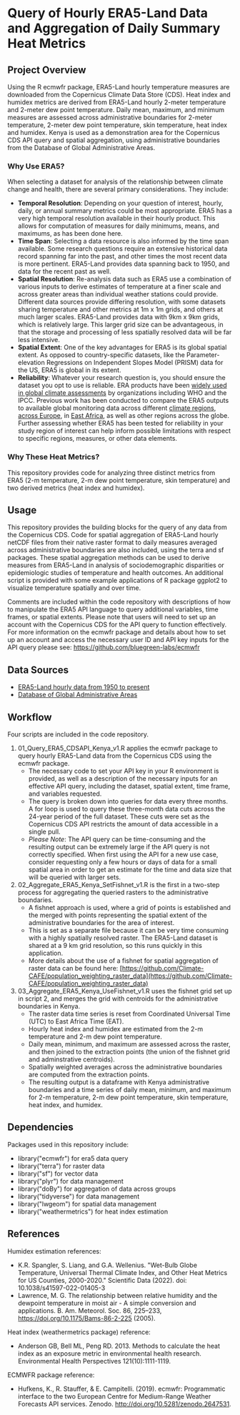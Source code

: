 # Query of Hourly ERA5-Land Data and Aggregation of Daily Summary Heat Metrics
## Project Overview
Using the R ecmwfr package, ERA5-Land hourly temperature measures are downloaded from the Copernicus Climate Data Store (CDS). Heat index and humidex metrics are derived from ERA5-Land hourly 2-meter temperature and 2-meter dew point temperature. Daily mean, maximum, and minimum measures are assessed across administrative boundaries for 2-meter temperature, 2-meter dew point temperature, skin temperature, heat index and humidex. Kenya is used as a demonstration area for the Copernicus CDS API query and spatial aggregation, using administrative boundaries from the Database of Global Administrative Areas.

### Why Use ERA5?
When selecting a dataset for analysis of the relationship between climate change and health, there are several primary considerations. They include:
- **Temporal Resolution**: Depending on your question of interest, hourly, daily, or annual summary metrics could be most appropriate. ERA5 has a very high temporal resolution available in their hourly product. This allows for computation of measures for daily minimums, means, and maximums, as has been done here.
- **Time Span**: Selecting a data resource is also informed by the time span available. Some research questions require an extensive historical data record spanning far into the past, and other times the most recent data is more pertinent. ERA5-Land provides data spanning back to 1950, and data for the recent past as well.
- **Spatial Resolution**: Re-analysis data such as ERA5 use a combination of various inputs to derive estimates of temperature at a finer scale and across greater areas than individual weather stations could provide. Different data sources provide differing resolution, with some datasets sharing temperature and other metrics at 1m x 1m grids, and others at much larger scales. ERA5-Land provides data with 9km x 9km grids, which is relatively large. This larger grid size can be advantageous, in that the storage and processing of less spatially resolved data will be far less intensive.
- **Spatial Extent**: One of the key advantages for ERA5 is its global spatial extent. As opposed to country-specific datasets, like the Parameter-elevation Regressions on Independent Slopes Model (PRISM) data for the US, ERA5 is global in its extent. 
- **Reliability**: Whatever your research question is, you should ensure the dataset you opt to use is reliable. ERA products have been [widely used in global climate assessments](https://rmets.onlinelibrary.wiley.com/doi/full/10.1002/qj.3803) by organizations including WHO and the IPCC. Previous work has been conducted to compare the ERA5 outputs to available global monitoring data across different [climate regions](https://ieeexplore.ieee.org/stamp/stamp.jsp?arnumber=9658540), [across Europe](https://www.mdpi.com/2073-4441/14/4/543), in [East Africa](https://www.mdpi.com/2073-4433/11/9/996), as well as other regions across the globe. Further assessing whether ERA5 has been tested for reliability in your study region of interest can help inform possible limitations with respect to specific regions, measures, or other data elements.

### Why These Heat Metrics?
This repository provides code for analyzing three distinct metrics from ERA5 (2-m temperature, 2-m dew point temperature, skin temperature) and two derived metrics (heat index and humidex). 

## Usage
This repository provides the building blocks for the query of any data from the Copernicus CDS. Code for spatial aggregation of ERA5-Land hourly netCDF files from their native raster format to daily measures averaged across administrative boundaries are also included, using the terra and sf packages. These spatial aggregation methods can be used to derive measures from ERA5-Land in analysis of sociodemographic disparities or epidemiologic studies of temperature and health outcomes. An additional script is provided with some example applications of R package ggplot2 to visualize temperature spatially and over time.

Comments are included within the code repository with descriptions of how to manipulate the ERA5 API language to query additional variables, time frames, or spatial extents. Please note that users will need to set up an account with the Copernicus CDS for the API query to function effectively. For more information on the ecmwfr package and details about how to set up an account and access the necessary user ID and API key inputs for the API query please see: https://github.com/bluegreen-labs/ecmwfr
## Data Sources
- [ERA5-Land hourly data from 1950 to present](https://cds.climate.copernicus.eu/cdsapp#!/dataset/reanalysis-era5-land)
- [Database of Global Administrative Areas](https://gadm.org/)
## Workflow
Four scripts are included in the code repository.
1) 01_Query_ERA5_CDSAPI_Kenya_v1.R applies the ecmwfr package to query hourly ERA5-Land data from the Copernicus CDS using the ecmwfr package.
   - The necessary code to set your API key in your R environment is provided, as well as a description of the necessary inputs for an effective API query, including the dataset, spatial extent, time frame, and variables requested.
   - The query is broken down into queries for data every three months. A for loop is used to query these three-month data cuts across the 24-year period of the full dataset. These cuts were set as the Copernicus CDS API restricts the amount of data accessible in a single pull.
   - *Please Note*: The API query can be time-consuming and the resulting output can be extremely large if the API query is not correctly specified. When first using the API for a new use case, consider requesting only a few hours or days of data for a small spatial area in order to get an estimate for the time and data size that will be queried with larger sets.
2) 02_Aggregate_ERA5_Kenya_SetFishnet_v1.R is the first in a two-step process for aggregating the queried rasters to the administrative boundaries.
   - A fishnet approach is used, where a grid of points is established and the merged with points representing the spatial extent of the administrative boundaries for the area of interest.
   - This is set as a separate file because it can be very time consuming with a highly spatially resolved raster. The ERA5-Land dataset is shared at a 9 km grid resolution, so this runs quickly in this application.
   - More details about the use of a fishnet for spatial aggregation of raster data can be found here: [https://github.com/Climate-CAFE/population_weighting_raster_data](https://github.com/Climate-CAFE/population_weighting_raster_data)
3) 03_Aggregate_ERA5_Kenya_UseFishnet_v1.R uses the fishnet grid set up in script 2, and merges the grid with centroids for the administrative boundaries in Kenya.
   - The raster data time series is reset from Coordinated Universal Time (UTC) to East Africa Time (EAT).
   - Hourly heat index and humidex are estimated from the 2-m temperature and 2-m dew point temperature.
   - Daily mean, minimum, and maximum are assessed across the raster, and then joined to the extraction points (the union of the fishnet grid and adminstrative centroids).
   - Spatially weighted averages across the administrative boundaries are computed from the extraction points.
   - The resulting output is a dataframe with Kenya administrative boundaries and a time series of daily mean, minimum, and maximum for 2-m temperature, 2-m dew point temperature, skin temperature, heat index, and humidex.
## Dependencies
Packages used in this repository include:
- library("ecmwfr")         for era5 data query
- library("terra")          for raster data
- library("sf")             for vector data
- library("plyr")           for data management
- library("doBy")           for aggregation of data across groups
- library("tidyverse")      for data management
- library("lwgeom")         for spatial data management
- library("weathermetrics") for heat index estimation
## References
Humidex estimation references:
- K.R. Spangler, S. Liang, and G.A. Wellenius. "Wet-Bulb Globe Temperature, Universal Thermal Climate Index, and Other Heat Metrics for US Counties, 2000-2020." Scientific Data (2022). doi: 10.1038/s41597-022-01405-3
- Lawrence, M. G. The relationship between relative humidity and the dewpoint temperature in moist air - A simple conversion and applications. B. Am. Meteorol. Soc. 86, 225–233, https://doi.org/10.1175/Bams-86-2-225 (2005).

Heat index (weathermetrics package) reference:
- Anderson GB, Bell ML, Peng RD. 2013. Methods to calculate the heat index as an exposure metric in environmental health research. Environmental Health Perspectives 121(10):1111-1119.

ECMWFR package reference:
- Hufkens, K., R. Stauffer, & E. Campitelli. (2019). ecmwfr: Programmatic interface to the two European Centre for Medium-Range Weather Forecasts API services. Zenodo. http://doi.org/10.5281/zenodo.2647531.
